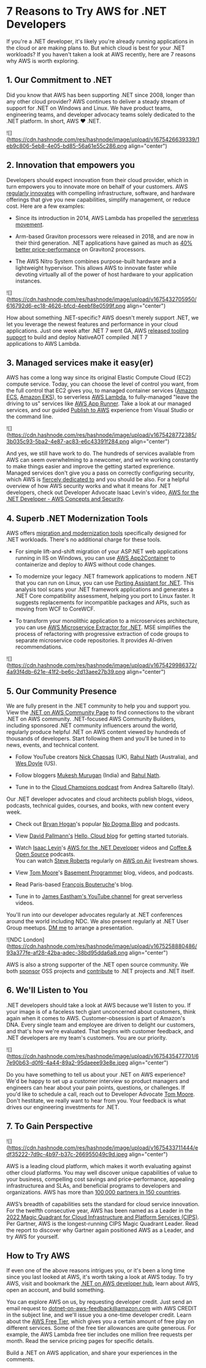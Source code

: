 # 7 Reasons to Try AWS for .NET Developers

If you're a .NET developer, it's likely you're already running applications in the cloud or are making plans to. But which cloud is best for your .NET workloads? If you haven't taken a look at AWS recently, here are 7 reasons why AWS is worth exploring.

## 1\. Our Commitment to .NET

Did you know that AWS has been supporting .NET since 2008, longer than any other cloud provider? AWS continues to deliver a steady stream of support for .NET on Windows and Linux. We have product teams, engineering teams, and developer advocacy teams solely dedicated to the .NET platform. In short, AWS ♥ .NET.

![](https://cdn.hashnode.com/res/hashnode/image/upload/v1675426639339/1eb9c806-5eb8-4e05-bd85-56a61e55c286.png align="center")

## 2\. Innovation that empowers you

Developers should expect innovation from their cloud provider, which in turn empowers you to innovate more on behalf of your customers. AWS [regularly innovates](https://aws.amazon.com/new/) with compelling infrastructure, software, and hardware offerings that give you new capabilities, simplify management, or reduce cost. Here are a few examples:

* Since its introduction in 2014, AWS Lambda has propelled the [serverless movement](https://aws.amazon.com/serverless/).
    
* Arm-based Graviton processors were released in 2018, and are now in their third generation. .NET applications have gained as much as [40% better price-performance](https://aws.amazon.com/blogs/compute/powering-net-5-with-aws-graviton2-benchmark-results/) on Graviton2 processors.
    
* The AWS Nitro System combines purpose-built hardware and a lightweight hypervisor. This allows AWS to innovate faster while devoting virtually all of the power of host hardware to your application instances.
    

![](https://cdn.hashnode.com/res/hashnode/image/upload/v1675432705950/616792d6-ec18-4626-bfcd-4eebf8e0599f.png align="center")

How about something .NET-specific? AWS doesn't merely support .NET, we let you leverage the newest features and performance in your cloud applications. Just one week after .NET 7 went GA, AWS [released tooling support](https://aws.amazon.com/lambda/) to build and deploy NativeAOT compiled .NET 7 applications to AWS Lambda.

## 3\. Managed services make it easy(er)

AWS has come a long way since its original Elastic Compute Cloud (EC2) compute service. Today, you can choose the level of control you want, from the full control that EC2 gives you, to managed container services ([Amazon ECS](https://aws.amazon.com/ecs/), [Amazon EKS](https://aws.amazon.com/eks/)), to serverless [AWS Lambda](https://aws.amazon.com/lambda/), to fully-managed "leave the driving to us" services like [AWS App Runner](https://aws.amazon.com/apprunner/). Take a look at our managed services, and our guided [Publish to AWS](https://davidpallmann.hashnode.dev/hello-publish-to-aws) experience from Visual Studio or the command line.

![](https://cdn.hashnode.com/res/hashnode/image/upload/v1675428772385/3b035c93-5ba2-4e87-ac83-e6c43391f284.png align="center")

And yes, we still have work to do. The hundreds of services available from AWS can seem overwhelming to a newcomer, and we're working constantly to make things easier and improve the getting started exprerience. Managed services don't give you a pass on correctly configuring security, which AWS is [fiercely dedicated to](https://aws.amazon.com/security/) and you should be also. For a helpful overview of how AWS security works and what it means for .NET developers, check out Developer Advocate Isaac Levin's video, [AWS for the .NET Developer - AWS Concepts and Security](https://www.youtube.com/watch?v=nEJ0uB7Es74).

## 4\. Superb .NET Modernization Tools

AWS offers [migration and modernization tools](https://aws.amazon.com/developer/language/net/tools/) specifically designed for .NET workloads. There's no additional charge for these tools.

* For simple lift-and-shift migration of your ASP.NET web applications running in IIS on Windows, you can use [AWS App2Container](https://aws.amazon.com/app2container/) to containerize and deploy to AWS without code changes.
    
* To modernize your legacy .NET framework applications to modern .NET that you can run on Linux, you can use [Porting Assistant for .NET](https://aws.amazon.com/porting-assistant-dotnet/). This analysis tool scans your .NET framework applications and generates a .NET Core compatibility assessment, helping you port to Linux faster. It suggests replacements for incompatible packages and APIs, such as moving from WCF to CoreWCF.
    
* To transform your monolithic application to a microservices architecture, you can use [AWS Microservice Extractor for .NET](https://aws.amazon.com/microservice-extractor/). MSE simplifies the process of refactoring with progressive extraction of code groups to separate microservice code repositories. It provides AI-driven recommendations.
    

![](https://cdn.hashnode.com/res/hashnode/image/upload/v1675429986372/4a93f4db-621e-41f2-be6c-2d13aee27b39.png align="center")

## 5\. Our Community Presence

We are fully present in the .NET community to help you and support you. View the [.NET on AWS Community Page](https://aws.amazon.com/developer/language/net/net-community) to find connections to the vibrant .NET on AWS community. .NET-focused AWS Community Builders, including sponsored .NET community influencers around the world, regularly produce helpful .NET on AWS content viewed by hundreds of thousands of developers. Start following them and you'll be tuned in to news, events, and technical content.

* Follow YouTube creators [Nick Chapsas](https://www.youtube.com/playlist?list=PLUOequmGnXxOjsai24V-Ig0ZyEN_i9POx) (UK), [Rahul Nath](https://www.youtube.com/playlist?list=PL59L9XrzUa-kl89ThijziX03fgTrbZCd7) (Australia), and [Wes Doyle](https://www.youtube.com/playlist?list=PL3_YUnRN3UhgFuTi043IZlZkO2tD5gbqH) (US).
    
* Follow bloggers [Mukesh Murugan](https://codewithmukesh.com/blog/category/aws/) (India) and [Rahul Nath](https://www.rahulpnath.com/blog/).
    
* Tune in to the [Cloud Champions podcast](https://www.facebook.com/TheCloudChamps/) from Andrea Saltarello (Italy).
    

Our .NET developer advocates and cloud architects publish blogs, videos, podcasts, technical guides, courses, and books, with new content every week.

* Check out [Bryan Hogan](https://twitter.com/bryanjhogan)'s popular [No Dogma Blog](https://nodogmablog.bryanhogan.net/) and podcasts.
    
* View [David Pallmann's](https://twitter.com/davidpallmann) [Hello, Cloud blog](https://davidpallmann.hashnode.dev/) for getting started tutorials.
    
* Watch [Isaac Levin](https://twitter.com/isaacrlevin)'s [AWS for the .NET Developer](https://www.youtube.com/playlist?list=PL_IEvQa-oTVsIJXzFeP2ZmZf1rMD6M1JE) videos and [Coffee & Open Source](https://www.coffeeandopensource.com/) podcasts.  
    You can watch [Steve Roberts](https://twitter.com/bellevuesteve) regularly on [AWS on Air](https://aws.amazon.com/developer/community/live-video/aws-on-air/?twitch-list.sort-by=item.additionalFields.StartDateTime&twitch-list.sort-order=desc) livestream shows.
    
* View [Tom Moore](https://twitter.com/BasementProgra1)'s [Basement Programmer](https://www.basementprogrammer.com/) blog, videos, and podcasts.
    
* Read Paris-based [François Bouteruche](https://fbouteruche.medium.com/)'s blog.
    
* Tune in to [James Eastham's YouTube channel](https://www.youtube.com/@serverlessjames) for great serverless videos.
    

You'll run into our developer advocates regularly at .NET conferences around the world including NDC. We also present regularly at .NET User Group meetups. [DM me](https://twitter.com/davidpallmann) to arrange a presentation.

![NDC London](https://cdn.hashnode.com/res/hashnode/image/upload/v1675258880486/93a377fe-af28-42ba-adec-38bd95dda6a8.png align="center")

AWS is also a strong supporter of the .NET open source community. We both [sponsor](https://twitter.com/isaacrlevin/status/1605279442980556806) OSS projects and [contribute](https://twitter.com/timheuer/status/1618457560662806534) to .NET projects and .NET itself.

## 6\. We'll Listen to You

.NET developers should take a look at AWS because we'll listen to you. If your image is of a faceless tech giant unconcerned about customers, think again when it comes to AWS. Customer-obsession is part of Amazon's DNA. Every single team and employee are driven to delight our customers, and that's how we're evaluated. That begins with customer feedback, and .NET developers are my team's customers. You are our priority.

![](https://cdn.hashnode.com/res/hashnode/image/upload/v1675435477701/67e90b63-d0f6-4a44-89a2-95daeee93e8e.jpeg align="center")

Do you have something to tell us about your .NET on AWS experience? We'd be happy to set up a customer interview so product managers and engineers can hear about your pain points, questions, or challenges. If you'd like to schedule a call, reach out to Developer Advocate [Tom Moore](mailto:mooretom@amazon.com). Don't hestitate, we really want to hear from you. Your feedback is what drives our engineering investments for .NET.

## 7\. To Gain Perspective

![](https://cdn.hashnode.com/res/hashnode/image/upload/v1675433711444/edf35222-7d9c-4b97-b37c-266955049c9d.jpeg align="center")

AWS is a leading cloud platform, which makes it worth evaluating against other cloud platforms. You may well discover unique capabilities of value to your business, compelling cost savings and price-performance, appealing infrastructurea and SLAs, and beneficial programs to developers and organizations. AWS has more than [100,000 partners in 150 countries](https://aws.amazon.com/partners/work-with-partners/).

AWS’s breadth of capabilities sets the standard for cloud service innovation. For the twelfth consecutive year, AWS has been named as a Leader in the [2022 Magic Quadrant for Cloud Infrastructure and Platform Services (CIPS)](https://aws.amazon.com/blogs/aws/aws-named-as-a-leader-in-the-2022-gartner-cloud-infrastructure-platform-services-cips-magic-quadrant-for-the-12th-consecutive-year/). Per Gartner, AWS is the longest-running CIPS Magic Quadrant Leader. Read the report to discover why Gartner again positioned AWS as a Leader, and try AWS for yourself.

## How to Try AWS

If even one of the above reasons intrigues you, or it's been a long time since you last looked at AWS, it's worth taking a look at AWS today. To try AWS, visit and bookmark the [.NET on AWS developer hub](https://aws.amazon.com/dotnet), learn about AWS, open an account, and build something.

You can explore AWS on us, by requesting developer credit. Just send an email request to [dotnet-on-aws-feedback@amazon.com](mailto:dotnet-on-aws-feedback@amazon.com?subject=AWS%20CREDIT) with AWS CREDIT in the subject line, and we'll issue you a one-time developer credit. Learn about the [AWS Free Tier](https://aws.amazon.com/free/), which gives you a certain amount of free play on different services. Some of the free tier allowances are quite generous. For example, the AWS Lambda free tier includes one million free requests per month. Read the service pricing pages for specific details.

Build a .NET on AWS application, and share your experiences in the comments.